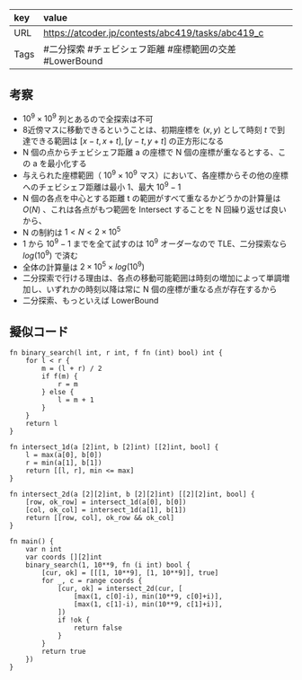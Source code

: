 
| key  | value                                             |
| :--- | :------------------------------------------------ |
| URL  | https://atcoder.jp/contests/abc419/tasks/abc419_c |
| Tags | #二分探索 #チェビシェフ距離 #座標範囲の交差 #LowerBound              |

## 考察

- $10^9 \times 10^9$ 列とあるので全探索は不可
- 8近傍マスに移動できるということは、初期座標を $(x, y)$ として時刻 $t$ で到達できる範囲は $[x-t, x+t], [y-t, y+t]$ の正方形になる
- N 個の点からチェビシェフ距離 a の座標で N 個の座標が重なるとする、この a を最小化する
- 与えられた座標範囲（ $10^9 \times 10^9$ マス）において、各座標からその他の座標へのチェビシェフ距離は最小 $1$、最大 $10^9 - 1$
- N 個の各点を中心とする距離 t の範囲がすべて重なるかどうかの計算量は $O(N)$ 、これは各点がもつ範囲を Intersect することを N 回繰り返せば良いから、
- N の制約は $1 < N < 2 \times 10^5$
- $1$ から $10^9 - 1$  までを全て試すのは $10^{9}$ オーダーなので TLE、二分探索なら $log(10^{9})$ で済む
- 全体の計算量は $2 \times 10^{5} \times log(10^{9})$
- 二分探索で行ける理由は、各点の移動可能範囲は時刻の増加によって単調増加し、いずれかの時刻以降は常に N 個の座標が重なる点が存在するから
- 二分探索、もっといえば LowerBound

## 擬似コード

```
fn binary_search(l int, r int, f fn (int) bool) int {
	for l < r {
		m = (l + r) / 2
		if f(m) {
			r = m
		} else {
			l = m + 1	
		}
	}
	return l
}

fn intersect_1d(a [2]int, b [2]int) [[2]int, bool] {
	l = max(a[0], b[0])
	r = min(a[1], b[1])
	return [[l, r], min <= max]
}

fn intersect_2d(a [2][2]int, b [2][2]int) [[2][2]int, bool] {
	[row, ok_row] = intersect_1d(a[0], b[0])
	[col, ok_col] = intersect_1d(a[1], b[1])
	return [[row, col], ok_row && ok_col]
}

fn main() {
	var n int
	var coords [][2]int
	binary_search(1, 10**9, fn (i int) bool {
		[cur, ok] = [[[1, 10**9], [1, 10**9]], true]
		for _, c = range coords {
			[cur, ok] = intersect_2d(cur, [
				[max(1, c[0]-i), min(10**9, c[0]+i)],
				[max(1, c[1]-i), min(10**9, c[1]+i)],
			])
			if !ok {
				return false
			}
		}
		return true
	})
}
```
